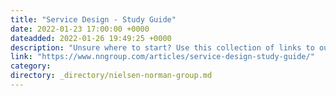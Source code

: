 ```yaml
---
title: "Service Design - Study Guide"
date: 2022-01-23 17:00:00 +0000
dateadded: 2022-01-26 19:49:25 +0000
description: "Unsure where to start? Use this collection of links to our articles and videos to learn about service design and blueprinting."
link: "https://www.nngroup.com/articles/service-design-study-guide/"
category:
directory: _directory/nielsen-norman-group.md
---
```

